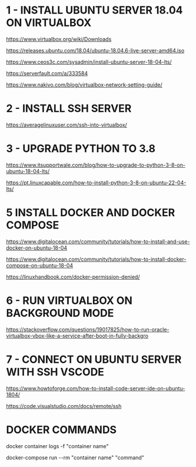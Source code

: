 # 1 - INSTALL UBUNTU SERVER 18.04 ON VIRTUALBOX

https://www.virtualbox.org/wiki/Downloads

https://releases.ubuntu.com/18.04/ubuntu-18.04.6-live-server-amd64.iso

https://www.ceos3c.com/sysadmin/install-ubuntu-server-18-04-lts/

https://serverfault.com/a/333584

https://www.nakivo.com/blog/virtualbox-network-setting-guide/


# 2 - INSTALL SSH SERVER

https://averagelinuxuser.com/ssh-into-virtualbox/


# 3 - UPGRADE PYTHON TO 3.8

https://www.itsupportwale.com/blog/how-to-upgrade-to-python-3-8-on-ubuntu-18-04-lts/

https://pt.linuxcapable.com/how-to-install-python-3-8-on-ubuntu-22-04-lts/


# 5 INSTALL DOCKER AND DOCKER COMPOSE

https://www.digitalocean.com/community/tutorials/how-to-install-and-use-docker-on-ubuntu-18-04

https://www.digitalocean.com/community/tutorials/how-to-install-docker-compose-on-ubuntu-18-04

https://linuxhandbook.com/docker-permission-denied/


# 6 - RUN VIRTUALBOX ON BACKGROUND MODE

https://stackoverflow.com/questions/19017825/how-to-run-oracle-virtualbox-vbox-like-a-service-after-boot-in-fully-backgro


# 7 - CONNECT ON UBUNTU SERVER WITH SSH VSCODE

https://www.howtoforge.com/how-to-install-code-server-ide-on-ubuntu-1804/

https://code.visualstudio.com/docs/remote/ssh


# DOCKER COMMANDS

docker container logs -f "container name"

docker-compose run --rm "container name" "command"
